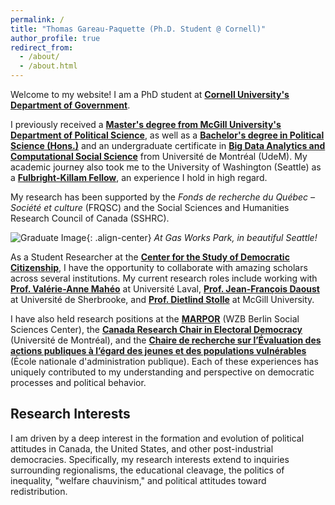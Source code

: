 ```yaml
---
permalink: /
title: "Thomas Gareau-Paquette (Ph.D. Student @ Cornell)"
author_profile: true
redirect_from: 
  - /about/
  - /about.html
---
```


Welcome to my website! I am a PhD student at **[Cornell University's Department of Government](https://government.cornell.edu/)**.

I previously received a **[Master's degree from McGill University's Department of Political Science](https://www.mcgill.ca/politicalscience/grad/admissions/ma)**, as well as a **[Bachelor's degree in Political Science (Hons.)](https://pol.umontreal.ca/programmes-cours/premier-cycle/baccalaureat-science-politique/)** and an undergraduate certificate in **[Big Data Analytics and Computational Social Science](https://admission.umontreal.ca/programmes/microprogramme-de-1er-cycle-en-analyse-des-megadonnees-en-sciences-humaines-et-sociales/)** from Université de Montréal (UdeM). My academic journey also took me to the University of Washington (Seattle) as a **[Fulbright-Killam Fellow](https://www.fulbright.ca/programs/killam-fellowships/canadians/recent-award-recipients)**, an experience I hold in high regard.

My research has been supported by the *Fonds de recherche du Québec – Société et culture* (FRQSC) and the Social Sciences and Humanities Research Council of Canada (SSHRC).

![Graduate Image](https://app.csdc-cecd.ca/photos/phpEC4wDA.jpeg){: .align-center}
*At Gas Works Park, in beautiful Seattle!*

As a Student Researcher at the **[Center for the Study of Democratic Citizenship](https://csdc-cecd.ca/fr/members/students-fr/?studentid=506)**, I have the opportunity to collaborate with amazing scholars across several institutions. My current research roles include working with **[Prof. Valérie-Anne Mahéo](https://www.fss.ulaval.ca/notre-faculte/repertoire-du-personnel/valerie-anne-maheo)** at Université Laval, **[Prof. Jean-François Daoust](https://www.usherbrooke.ca/politique-appliquee/ecole/personnel/personnel-enseignant/jean-francois-daoust)** at Université de Sherbrooke, and **[Prof. Dietlind Stolle](https://www.mcgill.ca/politicalscience/dietlind-stolle)** at McGill University.

I have also held research positions at the **[MARPOR](https://manifesto-project.wzb.eu/)** (WZB Berlin Social Sciences Center), the **[Canada Research Chair in Electoral Democracy](https://www.chairedemocratie.com/)** (Université de Montréal), and the **[Chaire de recherche sur l’Évaluation des actions publiques à l’égard des jeunes et des populations vulnérables](http://crevaj.ca/)** (École nationale d'administration publique). Each of these experiences has uniquely contributed to my understanding and perspective on democratic processes and political behavior.

## Research Interests

I am driven by a deep interest in the formation and evolution of political attitudes in Canada, the United States, and other post-industrial democracies. Specifically, my research interests extend to inquiries surrounding regionalisms, the educational cleavage, the politics of inequality, "welfare chauvinism," and political attitudes toward redistribution.
